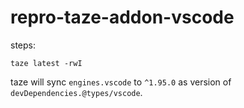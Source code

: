 # repro-taze-addon-vscode

steps:

```shell
taze latest -rwI
```

taze will sync `engines.vscode` to `^1.95.0` as version of `devDependencies.@types/vscode`.
